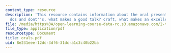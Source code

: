 ```yaml
---
content_type: resource
description: 'This resource contains information about the oral presentation assignments:
  dos and dont''s, what makes a good talk? craft, what makes an excellent talk? art.'
file: /media/https%3A/open-learning-course-data-rc.s3.amazonaws.com/2-tha-undergraduate-thesis-for-course-2-a-january-iap-2007/8e231eee12dc3df631dca1c3c40b22ba_orals.pdf
file_type: application/pdf
resourcetype: Document
title: orals.pdf
uid: 8e231eee-12dc-3df6-31dc-a1c3c40b22ba
---
```

